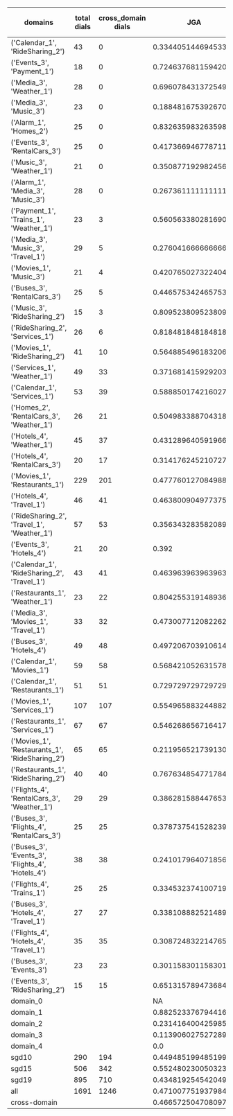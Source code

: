 | domains                                          |   total dials |   cross_domain dials | JGA                 | RSA                | TA                 | CDTA                 |   total turns |   cross-domain turns |
|--------------------------------------------------|---------------|----------------------|---------------------|--------------------|--------------------|----------------------|---------------|----------------------|
| ('Calendar_1', 'RideSharing_2')                  |            43 |                    0 | 0.33440514469453375 | 0.7148120300751869 | 0.8553054662379421 | NA                   |           311 |                    0 |
| ('Events_3', 'Payment_1')                        |            18 |                    0 | 0.7246376811594203  | 0.92219231076015   | 0.893719806763285  | NA                   |           207 |                    0 |
| ('Media_3', 'Weather_1')                         |            28 |                    0 | 0.696078431372549   | 0.8950261780104708 | 0.9264705882352942 | NA                   |           204 |                    0 |
| ('Media_3', 'Music_3')                           |            23 |                    0 | 0.18848167539267016 | 0.6106415343915343 | 0.6387434554973822 | NA                   |           191 |                    0 |
| ('Alarm_1', 'Homes_2')                           |            25 |                    0 | 0.8326359832635983  | 0.9555729601782231 | 0.9497907949790795 | NA                   |           239 |                    0 |
| ('Events_3', 'RentalCars_3')                     |            25 |                    0 | 0.4173669467787115  | 0.8430153425006365 | 0.773109243697479  | NA                   |           357 |                    0 |
| ('Music_3', 'Weather_1')                         |            21 |                    0 | 0.3508771929824561  | 0.7237510955302358 | 0.8011695906432749 | NA                   |           171 |                    0 |
| ('Alarm_1', 'Media_3', 'Music_3')                |            28 |                    0 | 0.2673611111111111  | 0.6722864006571875 | 0.7222222222222222 | NA                   |           288 |                    0 |
| ('Payment_1', 'Trains_1', 'Weather_1')           |            23 |                    3 | 0.5605633802816902  | 0.9359675412306993 | 0.847887323943662  | 0.3333333333333333   |           355 |                    3 |
| ('Media_3', 'Music_3', 'Travel_1')               |            29 |                    5 | 0.2760416666666667  | 0.769819727653516  | 0.7994791666666666 | 0.0                  |           384 |                    5 |
| ('Movies_1', 'Music_3')                          |            21 |                    4 | 0.4207650273224044  | 0.8020457033388063 | 0.819672131147541  | 0.5                  |           183 |                    4 |
| ('Buses_3', 'RentalCars_3')                      |            25 |                    5 | 0.4465753424657534  | 0.8913383358850782 | 0.8575342465753425 | 0.0                  |           365 |                    5 |
| ('Music_3', 'RideSharing_2')                     |            15 |                    3 | 0.8095238095238095  | 0.9562478892266125 | 0.9455782312925171 | 1.0                  |           147 |                    3 |
| ('RideSharing_2', 'Services_1')                  |            26 |                    6 | 0.8184818481848185  | 0.9637690145502646 | 0.9438943894389439 | 0.0                  |           303 |                    6 |
| ('Movies_1', 'RideSharing_2')                    |            41 |                   10 | 0.5648854961832062  | 0.9009472606246797 | 0.8854961832061069 | 0.0                  |           393 |                   10 |
| ('Services_1', 'Weather_1')                      |            49 |                   33 | 0.37168141592920356 | 0.8165940084954163 | 0.8650442477876106 | 0.3333333333333333   |           452 |                   48 |
| ('Calendar_1', 'Services_1')                     |            53 |                   39 | 0.5888501742160279  | 0.8865101168672597 | 0.8240418118466899 | 0.16326530612244897  |           574 |                   49 |
| ('Homes_2', 'RentalCars_3', 'Weather_1')         |            26 |                   21 | 0.5049833887043189  | 0.9003934583934591 | 0.8039867109634552 | 0.45454545454545453  |           301 |                   22 |
| ('Hotels_4', 'Weather_1')                        |            45 |                   37 | 0.4312896405919662  | 0.8549036281179143 | 0.8266384778012685 | 0.10810810810810811  |           473 |                   37 |
| ('Hotels_4', 'RentalCars_3')                     |            20 |                   17 | 0.31417624521072796 | 0.8423031230260143 | 0.8505747126436781 | 0.0                  |           261 |                   17 |
| ('Movies_1', 'Restaurants_1')                    |           229 |                  201 | 0.4777601270849881  | 0.877232268427471  | 0.8085782366957903 | 0.17100371747211895  |          2518 |                  269 |
| ('Hotels_4', 'Travel_1')                         |            46 |                   41 | 0.4638009049773756  | 0.823612750885478  | 0.8144796380090498 | 0.2926829268292683   |           442 |                   41 |
| ('RideSharing_2', 'Travel_1', 'Weather_1')       |            57 |                   53 | 0.35634328358208955 | 0.8089470196680827 | 0.7835820895522388 | 0.14102564102564102  |           536 |                   78 |
| ('Events_3', 'Hotels_4')                         |            21 |                   20 | 0.392               | 0.7977759816367416 | 0.748              | 0.5                  |           250 |                   20 |
| ('Calendar_1', 'RideSharing_2', 'Travel_1')      |            43 |                   41 | 0.46396396396396394 | 0.814220521541951  | 0.8220720720720721 | 0.024390243902439025 |           444 |                   41 |
| ('Restaurants_1', 'Weather_1')                   |            23 |                   22 | 0.8042553191489362  | 0.948611111111111  | 0.9106382978723404 | 0.391304347826087    |           235 |                   23 |
| ('Media_3', 'Movies_1', 'Travel_1')              |            33 |                   32 | 0.4730077120822622  | 0.8726553171297112 | 0.8766066838046273 | 0.625                |           389 |                   32 |
| ('Buses_3', 'Hotels_4')                          |            49 |                   48 | 0.4972067039106145  | 0.8593276171803839 | 0.8249534450651769 | 0.0625               |           537 |                   48 |
| ('Calendar_1', 'Movies_1')                       |            59 |                   58 | 0.5684210526315789  | 0.8792203776433835 | 0.8228070175438597 | 0.08695652173913043  |           570 |                   69 |
| ('Calendar_1', 'Restaurants_1')                  |            51 |                   51 | 0.7297297297297297  | 0.9480138688472017 | 0.8744038155802861 | 0.25                 |           629 |                   60 |
| ('Movies_1', 'Services_1')                       |           107 |                  107 | 0.5549658832448825  | 0.8955707999825662 | 0.8423047763457164 | 0.30808080808080807  |          1319 |                  198 |
| ('Restaurants_1', 'Services_1')                  |            67 |                   67 | 0.5462686567164179  | 0.9163020621353961 | 0.8099502487562189 | 0.15151515151515152  |          1005 |                  132 |
| ('Movies_1', 'Restaurants_1', 'RideSharing_2')   |            65 |                   65 | 0.21195652173913043 | 0.8027103612296307 | 0.7101449275362319 | 0.09248554913294797  |          1104 |                  173 |
| ('Restaurants_1', 'RideSharing_2')               |            40 |                   40 | 0.7676348547717843  | 0.9537683219108701 | 0.8838174273858921 | 0.0                  |           482 |                   40 |
| ('Flights_4', 'RentalCars_3', 'Weather_1')       |            29 |                   29 | 0.3862815884476534  | 0.8630396972308739 | 0.7689530685920578 | 0.25                 |           277 |                   56 |
| ('Buses_3', 'Flights_4', 'RentalCars_3')         |            25 |                   25 | 0.3787375415282392  | 0.8217110972682924 | 0.7574750830564784 | 0.0425531914893617   |           301 |                   47 |
| ('Buses_3', 'Events_3', 'Flights_4', 'Hotels_4') |            38 |                   38 | 0.2410179640718563  | 0.7337627619035046 | 0.7110778443113772 | 0.21212121212121213  |           668 |                  132 |
| ('Flights_4', 'Trains_1')                        |            25 |                   25 | 0.3345323741007194  | 0.8272440418507832 | 0.802158273381295  | 0.0                  |           278 |                   25 |
| ('Buses_3', 'Hotels_4', 'Travel_1')              |            27 |                   27 | 0.33810888252148996 | 0.8474360708735709 | 0.7908309455587392 | 0.07407407407407407  |           349 |                   54 |
| ('Flights_4', 'Hotels_4', 'Travel_1')            |            35 |                   35 | 0.3087248322147651  | 0.8124660143395511 | 0.727069351230425  | 0.11764705882352941  |           447 |                   68 |
| ('Buses_3', 'Events_3')                          |            23 |                   23 | 0.30115830115830117 | 0.7943309874139909 | 0.752895752895753  | 0.0                  |           259 |                   23 |
| ('Events_3', 'RideSharing_2')                    |            15 |                   15 | 0.6513157894736842  | 0.8737626763668429 | 0.8223684210526315 | 0.0                  |           152 |                   15 |
| domain_0                                         |               |                      | NA                  | NA                 | NA                 | NA                   |             0 |                    0 |
| domain_1                                         |               |                      | 0.882523376794416   | 0.9475131542355366 | 0.9371789806400632 | NA                   |          7593 |                    0 |
| domain_2                                         |               |                      | 0.2314164004259851  | 0.8103570672804755 | 0.7346112886048989 | 0.20066445182724252  |          9390 |                 1505 |
| domain_3                                         |               |                      | 0.11390602752728998 | 0.7898942776469385 | 0.7408637873754153 | 0.02040816326530612  |          2107 |                  294 |
| domain_4                                         |               |                      | 0.0                 | 0.6531885780879454 | 0.6846153846153846 | 0.4074074074074074   |           260 |                   54 |
| sgd10                                            |           290 |                  194 | 0.4494851994851995  | 0.8482481308877254 | 0.8211068211068211 | 0.21074380165289255  |          3108 |                  242 |
| sgd15                                            |           506 |                  342 | 0.5524802300503235  | 0.8681457973531583 | 0.8346513299784328 | 0.14823008849557523  |          5564 |                  452 |
| sgd19                                            |           895 |                  710 | 0.43481925454204906 | 0.8517823808401926 | 0.8013672972466754 | 0.182916307161346    |         10678 |                 1159 |
| all                                              |          1691 |                 1246 | 0.4710077519379845  | 0.8559254143359036 | 0.8141085271317829 | 0.17808958445763626  |         19350 |                 1853 |
| cross-domain                                     |               |                      | 0.4665725047080979  | 0.8617483715658244 | 0.8061608824320688 | 0.17808958445763626  |         14868 |                 1853 |
